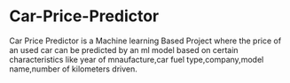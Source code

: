 # Car-Price-Predictor
Car Price Predictor is a Machine learning Based Project where the price of an used car can be predicted by an ml model based on certain characteristics like year of mnaufacture,car fuel type,company,model name,number of kilometers driven.
